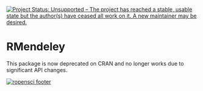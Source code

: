 [![Project Status: Unsupported – The project has reached a stable, usable state but the author(s) have ceased all work on it. A new maintainer may be desired.](http://www.repostatus.org/badges/latest/unsupported.svg)](http://www.repostatus.org/#unsupported)

# RMendeley

This package is now deprecated on CRAN and no longer works due to significant API changes. 

[![ropensci footer](http://ropensci.org/public_images/github_footer.png)](http://ropensci.org)
